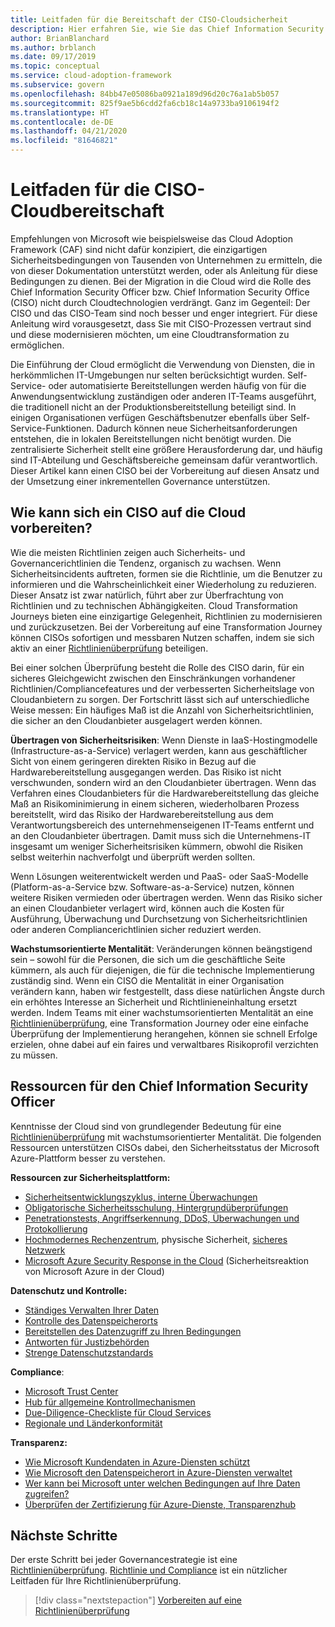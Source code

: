 ```yaml
---
title: Leitfaden für die Bereitschaft der CISO-Cloudsicherheit
description: Hier erfahren Sie, wie Sie das Chief Information Security Office (CISO) für die Cloudtransformation und die inkrementelle Governance vorbereiten.
author: BrianBlanchard
ms.author: brblanch
ms.date: 09/17/2019
ms.topic: conceptual
ms.service: cloud-adoption-framework
ms.subservice: govern
ms.openlocfilehash: 84bb47e05086ba0921a189d96d20c76a1ab5b057
ms.sourcegitcommit: 825f9ae5b6cdd2fa6cb18c14a9733ba9106194f2
ms.translationtype: HT
ms.contentlocale: de-DE
ms.lasthandoff: 04/21/2020
ms.locfileid: "81646821"
---
```

<!-- cSpell:ignore CISO -->

# <a name="ciso-cloud-readiness-guide"></a>Leitfaden für die CISO-Cloudbereitschaft

Empfehlungen von Microsoft wie beispielsweise das Cloud Adoption Framework (CAF) sind nicht dafür konzipiert, die einzigartigen Sicherheitsbedingungen von Tausenden von Unternehmen zu ermitteln, die von dieser Dokumentation unterstützt werden, oder als Anleitung für diese Bedingungen zu dienen. Bei der Migration in die Cloud wird die Rolle des Chief Information Security Officer bzw. Chief Information Security Office (CISO) nicht durch Cloudtechnologien verdrängt. Ganz im Gegenteil: Der CISO und das CISO-Team sind noch besser und enger integriert. Für diese Anleitung wird vorausgesetzt, dass Sie mit CISO-Prozessen vertraut sind und diese modernisieren möchten, um eine Cloudtransformation zu ermöglichen.

Die Einführung der Cloud ermöglicht die Verwendung von Diensten, die in herkömmlichen IT-Umgebungen nur selten berücksichtigt wurden. Self-Service- oder automatisierte Bereitstellungen werden häufig von für die Anwendungsentwicklung zuständigen oder anderen IT-Teams ausgeführt, die traditionell nicht an der Produktionsbereitstellung beteiligt sind. In einigen Organisationen verfügen Geschäftsbenutzer ebenfalls über Self-Service-Funktionen. Dadurch können neue Sicherheitsanforderungen entstehen, die in lokalen Bereitstellungen nicht benötigt wurden. Die zentralisierte Sicherheit stellt eine größere Herausforderung dar, und häufig sind IT-Abteilung und Geschäftsbereiche gemeinsam dafür verantwortlich. Dieser Artikel kann einen CISO bei der Vorbereitung auf diesen Ansatz und der Umsetzung einer inkrementellen Governance unterstützen.

<!-- markdownlint-disable MD026 -->

## <a name="how-can-a-ciso-prepare-for-the-cloud"></a>Wie kann sich ein CISO auf die Cloud vorbereiten?

Wie die meisten Richtlinien zeigen auch Sicherheits- und Governancerichtlinien die Tendenz, organisch zu wachsen. Wenn Sicherheitsincidents auftreten, formen sie die Richtlinie, um die Benutzer zu informieren und die Wahrscheinlichkeit einer Wiederholung zu reduzieren. Dieser Ansatz ist zwar natürlich, führt aber zur Überfrachtung von Richtlinien und zu technischen Abhängigkeiten. Cloud Transformation Journeys bieten eine einzigartige Gelegenheit, Richtlinien zu modernisieren und zurückzusetzen. Bei der Vorbereitung auf eine Transformation Journey können CISOs sofortigen und messbaren Nutzen schaffen, indem sie sich aktiv an einer [Richtlinienüberprüfung](./cloud-policy-review.md) beteiligen.

Bei einer solchen Überprüfung besteht die Rolle des CISO darin, für ein sicheres Gleichgewicht zwischen den Einschränkungen vorhandener Richtlinien/Compliancefeatures und der verbesserten Sicherheitslage von Cloudanbietern zu sorgen. Der Fortschritt lässt sich auf unterschiedliche Weise messen: Ein häufiges Maß ist die Anzahl von Sicherheitsrichtlinien, die sicher an den Cloudanbieter ausgelagert werden können.

**Übertragen von Sicherheitsrisiken**: Wenn Dienste in IaaS-Hostingmodelle (Infrastructure-as-a-Service) verlagert werden, kann aus geschäftlicher Sicht von einem geringeren direkten Risiko in Bezug auf die Hardwarebereitstellung ausgegangen werden. Das Risiko ist nicht verschwunden, sondern wird an den Cloudanbieter übertragen. Wenn das Verfahren eines Cloudanbieters für die Hardwarebereitstellung das gleiche Maß an Risikominimierung in einem sicheren, wiederholbaren Prozess bereitstellt, wird das Risiko der Hardwarebereitstellung aus dem Verantwortungsbereich des unternehmenseigenen IT-Teams entfernt und an den Cloudanbieter übertragen. Damit muss sich die Unternehmens-IT insgesamt um weniger Sicherheitsrisiken kümmern, obwohl die Risiken selbst weiterhin nachverfolgt und überprüft werden sollten.

Wenn Lösungen weiterentwickelt werden und PaaS- oder SaaS-Modelle (Platform-as-a-Service bzw. Software-as-a-Service) nutzen, können weitere Risiken vermieden oder übertragen werden. Wenn das Risiko sicher an einen Cloudanbieter verlagert wird, können auch die Kosten für Ausführung, Überwachung und Durchsetzung von Sicherheitsrichtlinien oder anderen Compliancerichtlinien sicher reduziert werden.

**Wachstumsorientierte Mentalität**: Veränderungen können beängstigend sein – sowohl für die Personen, die sich um die geschäftliche Seite kümmern, als auch für diejenigen, die für die technische Implementierung zuständig sind. Wenn ein CISO die Mentalität in einer Organisation verändern kann, haben wir festgestellt, dass diese natürlichen Ängste durch ein erhöhtes Interesse an Sicherheit und Richtlinieneinhaltung ersetzt werden. Indem Teams mit einer wachstumsorientierten Mentalität an eine [Richtlinienüberprüfung](./cloud-policy-review.md), eine Transformation Journey oder eine einfache Überprüfung der Implementierung herangehen, können sie schnell Erfolge erzielen, ohne dabei auf ein faires und verwaltbares Risikoprofil verzichten zu müssen.

## <a name="resources-for-the-chief-information-security-officer"></a>Ressourcen für den Chief Information Security Officer

Kenntnisse der Cloud sind von grundlegender Bedeutung für eine [Richtlinienüberprüfung](./cloud-policy-review.md) mit wachstumsorientierter Mentalität. Die folgenden Ressourcen unterstützen CISOs dabei, den Sicherheitsstatus der Microsoft Azure-Plattform besser zu verstehen.

**Ressourcen zur Sicherheitsplattform:**

- [Sicherheitsentwicklungszyklus, interne Überwachungen](https://www.microsoft.com/sdl)
- [Obligatorische Sicherheitsschulung, Hintergrundüberprüfungen](https://downloads.cloudsecurityalliance.org/star/self-assessment/StandardResponsetoRequestforInformationWindowsAzureSecurityPrivacy.docx)
- [Penetrationstests, Angriffserkennung, DDoS, Überwachungen und Protokollierung](https://www.microsoft.com/security/business/operations)
- [Hochmodernes Rechenzentrum](https://www.microsoft.com/cloud-platform/global-datacenters), physische Sicherheit, [sicheres Netzwerk](https://docs.microsoft.com/azure/security/security-network-overview)
- [Microsoft Azure Security Response in the Cloud](https://aka.ms/securityresponsepaper) (Sicherheitsreaktion von Microsoft Azure in der Cloud)

**Datenschutz und Kontrolle:**

- [Ständiges Verwalten Ihrer Daten](https://www.microsoft.com/trust-center/privacy/data-management)
- [Kontrolle des Datenspeicherorts](https://www.microsoft.com/trust-center/privacy/data-location)
- [Bereitstellen des Datenzugriff zu Ihren Bedingungen](https://www.microsoft.com/trust-center/privacy/data-access)
- [Antworten für Justizbehörden](https://www.microsoft.com/trust-center/privacy)
- [Strenge Datenschutzstandards](https://www.microsoft.com/trust-center/privacy)

**Compliance**:

- [Microsoft Trust Center](https://www.microsoft.com/trust-center)
- [Hub für allgemeine Kontrollmechanismen](https://www.microsoft.com/trust-center/compliance/compliance-overview)
- [Due-Diligence-Checkliste für Cloud Services](https://www.microsoft.com/trust-center/compliance/due-diligence-checklist)
- [Regionale und Länderkonformität](https://www.microsoft.com/trust-center/compliance/regional-country-compliance)

**Transparenz:**

- [Wie Microsoft Kundendaten in Azure-Diensten schützt](https://www.microsoft.com/trust-center)
- [Wie Microsoft den Datenspeicherort in Azure-Diensten verwaltet](https://azuredatacentermap.azurewebsites.net)
- [Wer kann bei Microsoft unter welchen Bedingungen auf Ihre Daten zugreifen?](https://www.microsoft.com/trust-center/privacy/data-access)
- [Überprüfen der Zertifizierung für Azure-Dienste, Transparenzhub](https://www.microsoft.com/trust-center/compliance/compliance-overview)

## <a name="next-steps"></a>Nächste Schritte

Der erste Schritt bei jeder Governancestrategie ist eine [Richtlinienüberprüfung](./cloud-policy-review.md). [Richtlinie und Compliance](./index.md) ist ein nützlicher Leitfaden für Ihre Richtlinienüberprüfung.

> [!div class="nextstepaction"]
> [Vorbereiten auf eine Richtlinienüberprüfung](./cloud-policy-review.md)
